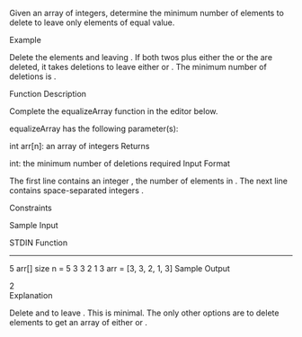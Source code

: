 Given an array of integers, determine the minimum number of elements to delete to leave only elements of equal value.

Example


Delete the  elements  and  leaving . If both twos plus either the  or the  are deleted, it takes  deletions to leave either  or . The minimum number of deletions is .

Function Description

Complete the equalizeArray function in the editor below.

equalizeArray has the following parameter(s):

int arr[n]: an array of integers
Returns

int: the minimum number of deletions required
Input Format

The first line contains an integer , the number of elements in .
The next line contains  space-separated integers .

Constraints

Sample Input

STDIN       Function
-----       --------
5           arr[] size n = 5
3 3 2 1 3   arr = [3, 3, 2, 1, 3]
Sample Output

2   
Explanation

Delete  and  to leave . This is minimal. The only other options are to delete  elements to get an array of either  or .